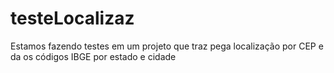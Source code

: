 # testeLocalizaz

Estamos fazendo testes em um projeto que traz pega localização por CEP e da os códigos IBGE por estado e cidade
